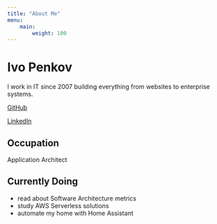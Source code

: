```yaml
---
title: "About Me"
menu:
    main:
        weight: 100
---
```


# Ivo Penkov
I work in IT since 2007 building everything from websites to enterprise systems.  

[GitHub](https://github.com/1v0dev)  

[LinkedIn](https://www.linkedin.com/in/ivo-penkov-63143740/)

## Occupation
Application Architect

## Currently Doing  

- read about Software Architecture metrics
- study AWS Serverless solutions 
- automate my home with Home Assistant